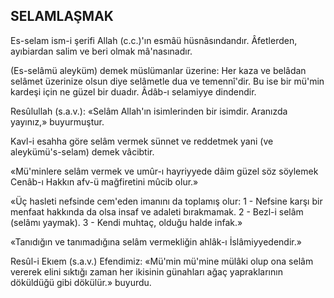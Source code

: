 ## SELAMLAŞMAK

Es-selam ism-i şerifi Allah (c.c.)'ın esmâü hüsnâsındandır. Âfetlerden, ayıbiardan salim ve beri olmak mâ'nasınadır.

(Es-selâmü aleyküm) demek müslümanlar üzerine: Her kaza ve belâdan selâmet üzerinize olsun diye selâmetle dua ve temennî'dir. Bu ise bir mü'min kardeşi için ne güzel bir duadır. Âdâb-ı selamiyye dindendir.

Resûlullah (s.a.v.): «Selâm Allah'ın isim­lerinden bir isimdir. Aranızda yayınız,» buyur­muştur.

Kavl-i esahha göre selâm vermek sünnet ve reddetmek yani (ve aleykümü's-selam) demek vâcibtir.

«Mü'minlere selâm vermek ve umûr-ı hayriyyede dâim güzel söz söylemek Cenâb-ı Hakkın afv-ü mağfiretini mûcib olur.»

«Üç hasleti nefsinde cem'eden imanını da toplamış olur: 1 - Nefsine karşı bir menfaat hakkında da olsa insaf ve adaleti bırakmamak. 2 - Bezl-i selâm (selâmı yaymak). 3 - Kendi muhtaç, olduğu halde infak.»

«Tanıdığın ve tanımadığına selâm vermekliğin ahlâk-ı İslâmiyyedendir.»

Resûl-i Ekıem (s.a.v.) Efendimiz: «Mü'­min mü'mine mülâki olup ona selâm vererek elini sıktığı zaman her ikisinin günahları ağaç yapraklarının döküldüğü gibi dökülür.» buyur­du.
